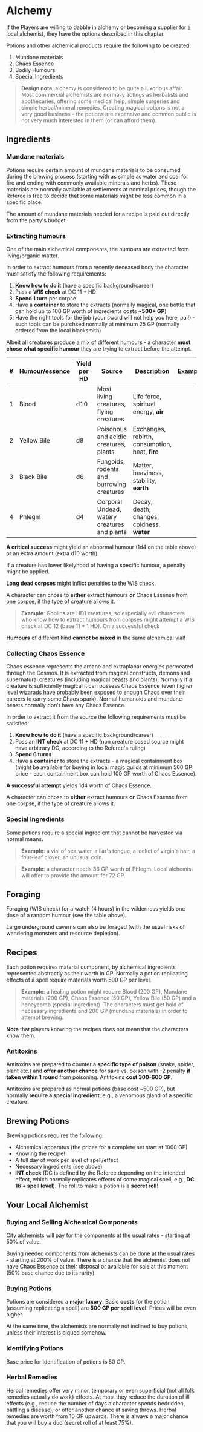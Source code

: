# Alchemy

If the Players are willing to dabble in alchemy or becoming a supplier for a local alchemist, they have the options described in this chapter. 

Potions and other alchemical products require the following to be created: 

1. Mundane materials 
2. Chaos Essence
3. Bodily Humours 
4. Special Ingredients 

> **Design note**: alchemy is considered to be quite a luxorious affair. Most commercial alchemists are normally actings as herbalists and apothecaries, offering some medical help, simple surgeries and simple herbal/mineral remedies. Creating magical potions is not a very good business - the potions are expensive and common public is not very much interested in them (or can afford them).

## Ingredients 

### Mundane materials 

Potions require certain amount of mundane materials to be consumed during the brewing process (starting with as simple as water and coal for fire and ending with commonly available minerals and herbs). These materials are normally available at settlements at nominal prices, though the Referee is free to decide that some materials might be less common in a specific place. 

The amount of mundane materials needed for a recipe is paid out directly from the party's budget. 

### Extracting humours

One of the main alchemical components, the humours are extracted from living/organic matter. 

In order to extract humours from a recently deceased body the character must satisfy the following requirements: 

1. **Know how to do it** (have a specific background/career)
2. Pass a **WIS check** at DC 11 + HD
3. **Spend 1 turn** per corpse
4. Have a **container** to store the extracts (normally magical, one bottle that can hold up to 100 GP worth of ingredients costs **~500+ GP**)
5. Have the right tools for the job (your sword will not help you here, pal!) - such tools can be purchsed normally at minimum 25 GP (normally ordered from the local blacksmith)

Albeit all creatures produce a mix of different humours - a character **must chose what specific humour** they are trying to extract before the attempt. 

| # | Humour/essence | Yield per HD | Source | Description | Example | 
| --- | --- | --- | --- | --- | --- | 
| 1 | Blood | d10 | Most living creatures, flying creatures | Life force, spiritual energy, **air** |  |
| 2 | Yellow Bile | d8 | Poisonous and acidic creatures, plants | Exchanges, rebirth, consumption, heat, **fire** |  |
| 3 | Black Bile | d6 | Fungoids, rodents and burrowing creatures | Matter, heaviness, stability, **earth** |  |
| 4 | Phlegm | d4 | Corporal Undead, watery creatures and plants | Decay, death, changes, coldness, **water** |  |

**A critical success** might yield an abnormal humour (1d4 on the table above) or an extra amount (extra d10 worth):

If a creature has lower likelyhood of having a specific humour, a penalty might be applied. 

**Long dead corpses** might inflict penalties to the WIS check. 

A character can chose to **either** extract humours **or** Chaos Essense from one corpse, if the type of creature allows it.

> **Example**: Goblins are HD1 creatures, so especially evil characters who know how to extract humours from corpses might attempt a WIS check at DC 12 (base 11 + 1 HD). On a successful check 

**Humours** of different kind **cannot be mixed** in the same alchemical vial! 

### Collecting Chaos Essence

Chaos essence represents the arcane and extraplanar energies permeated through the Cosmos. It is extracted from magical constructs, demons and supernatural creatures (including magical beasts and plants). Normally if a creature is sufficiently magical it can possess Chaos Essence (even higher level wizarads have probably been exposed to enough Chaos over their careers to carry some Chaos spark). Normal humanoids and mundane beasts normally don't have any Chaos Essence. 

In order to extract it from the source the following requirements must be satisfied: 

1. **Know how to do it** (have a specific background/career)
2. Pass an **INT check** at DC 11 + HD (non creature based source might have arbitrary DC, according to the Referee's ruling)
3. **Spend 6 turns** 
4. Have a **container** to store the extracts - a magical containment box (might be available for buying in local magic guilds at minimum 500 GP price - each containment box can hold 100 GP worth of Chaos Essence). 

**A successful attempt** yields 1d4 worth of Chaos Essence. 

A character can chose to **either** extract humours **or** Chaos Essense from one corpse, if the type of creature allows it.

### Special Ingredients

Some potions require a special ingredient that cannot be harvested via normal means. 

> **Example**: a vial of sea water, a liar's tongue, a locket of virgin's hair, a four-leaf clover, an unusual coin. 

> **Example**: a character needs 36 GP worth of Phlegm. Local alchemist will offer to provide the amount for 72 GP. 

## Foraging 

Foraging (WIS check) for a watch (4 hours) in the wilderness yields one dose of a random humour (see the table above).

Large underground caverns can also be foraged (with the usual risks of wandering monsters and resource depletion).  

## Recipes 

Each potion requires material component, by alchemical ingredients represented abstractly as their worth in GP. Normally a potion replicating effects of a spell require materials worth 500 GP per level.

> **Example**: a healing potion might require Blood (200 GP), Mundane materials (200 GP), Chaos Essence (50 GP), Yellow Bile (50 GP) and a honeycomb (special ingredient). The characters must get hold of necessary ingredients and 200 GP (mundane materials) in order to attempt brewing. 

**Note** that players knowing the recipes does not mean that the characters know them. 

### Antitoxins

Antitoxins are prepared to counter a **specific type of poison** (snake, spider, plant etc.) and **offer another chance** for save vs. poison with -2 penalty **if taken within 1 round** from poisoning. Antitoxins **cost 300-600 GP**. 

Antitoxins are prepared as normal potions (base cost ~500 GP), but normally **require a special ingredient**, e.g., a venomous gland of a specific creature.

## Brewing Potions

Brewing potions requires the following:

- Alchemical apparatus (the prices for a complete set start at 1000 GP)
- Knowing the recipe! 
- A full day of work per level of spell/effect
- Necessary ingredients (see above)
- **INT check** (DC is defined by the Referee depending on the intended effect, which normally replicates effects of  some magical spell, e.g., **DC 16 + spell level**). The roll to make a potion is a **secret roll**!

## Your Local Alchemist

### Buying and Selling Alchemical Components

City alchemists will pay for the components at the usual rates - starting at 50% of value. 

Buying needed components from alchemists can be done at the usual rates - starting at 200% of value. There is a chance that the alchemist does not have Chaos Essence at their disposal or available for sale at this moment (50% base chance due to its rarity). 

### Buying Potions

Potions are considered a **major luxury**. Basic **costs** for the potion (assuming replicating a spell) are **500 GP per spell level**. Prices will be even higher. 

At the same time, the alchemists are normally not inclined to buy potions, unless their interest is piqued somehow.

### Identifying Potions

Base price for identification of potions is 50 GP. 

### Herbal Remedies

Herbal remedies offer very minor, temporary or even superficial (not all folk remedies actually do work) effects. At most they reduce the duration of ill effects (e.g., reduce the number of days a character spends bedridden, battling a disease), or offer another chance at saving throws. Herbal remedies are worth from 10 GP upwards. There is always a major chance that you will buy a dud (secret roll of at least 75%). 

